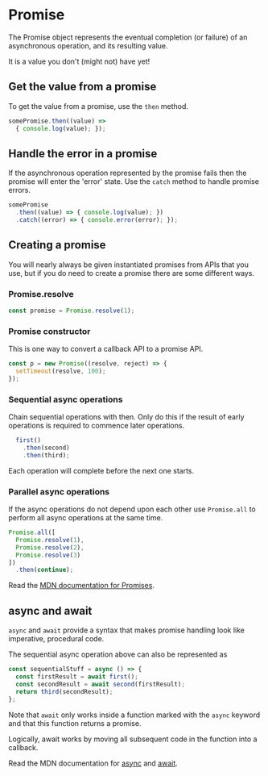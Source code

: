 Promise
=======

The Promise object represents the eventual completion (or failure) of an asynchronous operation, and its resulting value.

It is a value you don't (might not) have yet!

Get the value from a promise
----------------------------

To get the value from a promise, use the `then` method.

```javascript
somePromise.then((value) => 
  { console.log(value); });
```

Handle the error in a promise
-----------------------------

If the asynchronous operation represented by the promise fails then the promise will enter the 'error' state. Use the `catch` method to handle promise errors.

```javascript
somePromise
  .then((value) => { console.log(value); })
  .catch((error) => { console.error(error); });
```

Creating a promise
------------------

You will nearly always be given instantiated promises from APIs that you use, but if you do need to create a promise there are some different ways.

### Promise.resolve

```javascript
const promise = Promise.resolve(1);
```

### Promise constructor

This is one way to convert a callback API to a promise API.

```javascript
const p = new Promise((resolve, reject) => {
  setTimeout(resolve, 100);
});
```

### Sequential async operations

Chain sequential operations with then. Only do this if the result of early operations is required to commence later operations. 

```javascript
  first()
    .then(second)
    .then(third);
```

Each operation will complete before the next one starts.

### Parallel async operations

If the async operations do not depend upon each other use `Promise.all` to perform all async operations at the same time.

```javascript
Promise.all([
  Promise.resolve(1), 
  Promise.resolve(2), 
  Promise.resolve(3)
])
  .then(continue);
```

Read the [MDN documentation for Promises](https://developer.mozilla.org/en-US/docs/Web/JavaScript/Reference/Global_Objects/Promise).

async and await
---------------

`async` and `await` provide a syntax that makes promise handling look like imperative, procedural code. 

The sequential async operation above can also be represented as

```javascript
const sequentialStuff = async () => {
  const firstResult = await first();
  const secondResult = await second(firstResult);
  return third(secondResult);
};
```

Note that `await` only works inside a function marked with the `async` keyword and that this function returns a promise. 

Logically, await works by moving all subsequent code in the function into a callback. 

Read the MDN documentation for [async](https://developer.mozilla.org/en-US/docs/Web/JavaScript/Reference/Operators/async_function) and [await](https://developer.mozilla.org/en-US/docs/Web/JavaScript/Reference/Operators/await).
